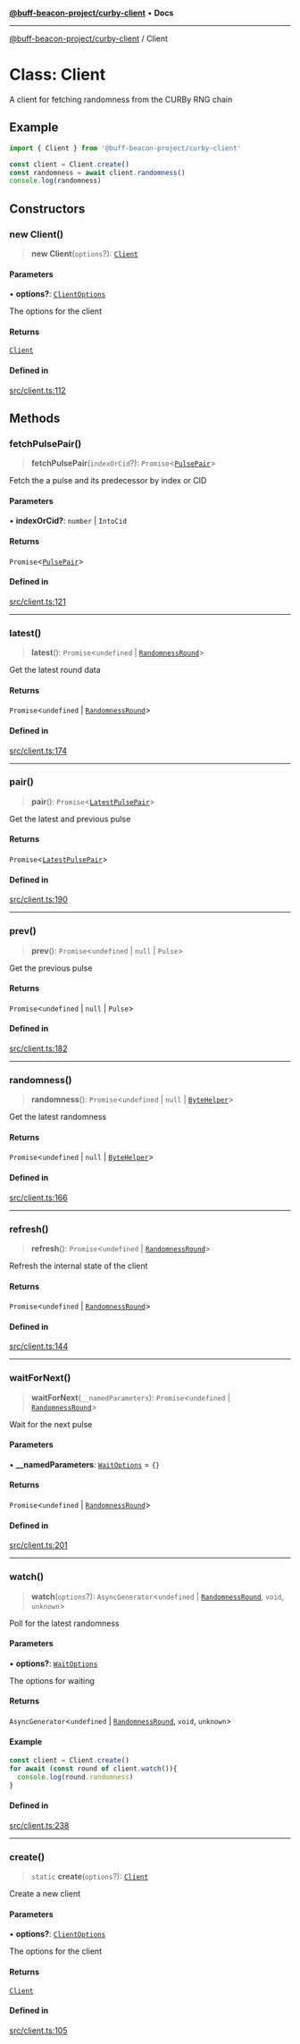 [**@buff-beacon-project/curby-client**](../index.md) • **Docs**

***

[@buff-beacon-project/curby-client](../index.md) / Client

# Class: Client

A client for fetching randomness from the CURBy RNG chain

## Example

```ts
import { Client } from '@buff-beacon-project/curby-client'

const client = Client.create()
const randomness = await client.randomness()
console.log(randomness)
```

## Constructors

### new Client()

> **new Client**(`options`?): [`Client`](Client.md)

#### Parameters

• **options?**: [`ClientOptions`](../type-aliases/ClientOptions.md)

The options for the client

#### Returns

[`Client`](Client.md)

#### Defined in

[src/client.ts:112](https://github.com/buff-beacon-project/curby-js-client/blob/ad263e3f2ef194a96a0a2fa193e82c0d10bbd65c/src/client.ts#L112)

## Methods

### fetchPulsePair()

> **fetchPulsePair**(`indexOrCid`?): `Promise`\<[`PulsePair`](../type-aliases/PulsePair.md)\>

Fetch the a pulse and its predecessor by index or CID

#### Parameters

• **indexOrCid?**: `number` \| `IntoCid`

#### Returns

`Promise`\<[`PulsePair`](../type-aliases/PulsePair.md)\>

#### Defined in

[src/client.ts:121](https://github.com/buff-beacon-project/curby-js-client/blob/ad263e3f2ef194a96a0a2fa193e82c0d10bbd65c/src/client.ts#L121)

***

### latest()

> **latest**(): `Promise`\<`undefined` \| [`RandomnessRound`](../type-aliases/RandomnessRound.md)\>

Get the latest round data

#### Returns

`Promise`\<`undefined` \| [`RandomnessRound`](../type-aliases/RandomnessRound.md)\>

#### Defined in

[src/client.ts:174](https://github.com/buff-beacon-project/curby-js-client/blob/ad263e3f2ef194a96a0a2fa193e82c0d10bbd65c/src/client.ts#L174)

***

### pair()

> **pair**(): `Promise`\<[`LatestPulsePair`](../type-aliases/LatestPulsePair.md)\>

Get the latest and previous pulse

#### Returns

`Promise`\<[`LatestPulsePair`](../type-aliases/LatestPulsePair.md)\>

#### Defined in

[src/client.ts:190](https://github.com/buff-beacon-project/curby-js-client/blob/ad263e3f2ef194a96a0a2fa193e82c0d10bbd65c/src/client.ts#L190)

***

### prev()

> **prev**(): `Promise`\<`undefined` \| `null` \| `Pulse`\>

Get the previous pulse

#### Returns

`Promise`\<`undefined` \| `null` \| `Pulse`\>

#### Defined in

[src/client.ts:182](https://github.com/buff-beacon-project/curby-js-client/blob/ad263e3f2ef194a96a0a2fa193e82c0d10bbd65c/src/client.ts#L182)

***

### randomness()

> **randomness**(): `Promise`\<`undefined` \| `null` \| [`ByteHelper`](../type-aliases/ByteHelper.md)\>

Get the latest randomness

#### Returns

`Promise`\<`undefined` \| `null` \| [`ByteHelper`](../type-aliases/ByteHelper.md)\>

#### Defined in

[src/client.ts:166](https://github.com/buff-beacon-project/curby-js-client/blob/ad263e3f2ef194a96a0a2fa193e82c0d10bbd65c/src/client.ts#L166)

***

### refresh()

> **refresh**(): `Promise`\<`undefined` \| [`RandomnessRound`](../type-aliases/RandomnessRound.md)\>

Refresh the internal state of the client

#### Returns

`Promise`\<`undefined` \| [`RandomnessRound`](../type-aliases/RandomnessRound.md)\>

#### Defined in

[src/client.ts:144](https://github.com/buff-beacon-project/curby-js-client/blob/ad263e3f2ef194a96a0a2fa193e82c0d10bbd65c/src/client.ts#L144)

***

### waitForNext()

> **waitForNext**(`__namedParameters`): `Promise`\<`undefined` \| [`RandomnessRound`](../type-aliases/RandomnessRound.md)\>

Wait for the next pulse

#### Parameters

• **\_\_namedParameters**: [`WaitOptions`](../type-aliases/WaitOptions.md) = `{}`

#### Returns

`Promise`\<`undefined` \| [`RandomnessRound`](../type-aliases/RandomnessRound.md)\>

#### Defined in

[src/client.ts:201](https://github.com/buff-beacon-project/curby-js-client/blob/ad263e3f2ef194a96a0a2fa193e82c0d10bbd65c/src/client.ts#L201)

***

### watch()

> **watch**(`options`?): `AsyncGenerator`\<`undefined` \| [`RandomnessRound`](../type-aliases/RandomnessRound.md), `void`, `unknown`\>

Poll for the latest randomness

#### Parameters

• **options?**: [`WaitOptions`](../type-aliases/WaitOptions.md)

The options for waiting

#### Returns

`AsyncGenerator`\<`undefined` \| [`RandomnessRound`](../type-aliases/RandomnessRound.md), `void`, `unknown`\>

#### Example

```ts
const client = Client.create()
for await (const round of client.watch()){
  console.log(round.randomness)
}
```

#### Defined in

[src/client.ts:238](https://github.com/buff-beacon-project/curby-js-client/blob/ad263e3f2ef194a96a0a2fa193e82c0d10bbd65c/src/client.ts#L238)

***

### create()

> `static` **create**(`options`?): [`Client`](Client.md)

Create a new client

#### Parameters

• **options?**: [`ClientOptions`](../type-aliases/ClientOptions.md)

The options for the client

#### Returns

[`Client`](Client.md)

#### Defined in

[src/client.ts:105](https://github.com/buff-beacon-project/curby-js-client/blob/ad263e3f2ef194a96a0a2fa193e82c0d10bbd65c/src/client.ts#L105)
